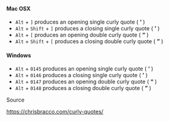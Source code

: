#### Mac OSX

- `Alt` + `]` produces an opening single curly quote ( **‘** )
- `Alt` + `Shift` + `]` produces a closing single curly quote ( **’** )
- `Alt` + `[` produces an opening double curly quote ( **“** )
- `Alt` + `Shift` + `[` produces a closing double curly quote ( **”** )

#### Windows

- `Alt` + `0145` produces an opening single curly quote ( **‘** )
- `Alt` + `0146` produces a closing single curly quote ( **’** )
- `Alt` + `0147` produces an opening double curly quote ( **“** )
- `Alt` + `0148` produces a closing double curly quote ( **”** )

Source

https://chrisbracco.com/curly-quotes/
